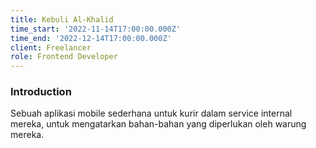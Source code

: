 ```yaml
---
title: Kebuli Al-Khalid
time_start: '2022-11-14T17:00:00.000Z'
time_end: '2022-12-14T17:00:00.000Z'
client: Freelancer
role: Frontend Developer
---
```


### Introduction

Sebuah aplikasi mobile sederhana untuk kurir dalam service internal mereka, untuk mengatarkan bahan-bahan yang diperlukan oleh warung mereka.
